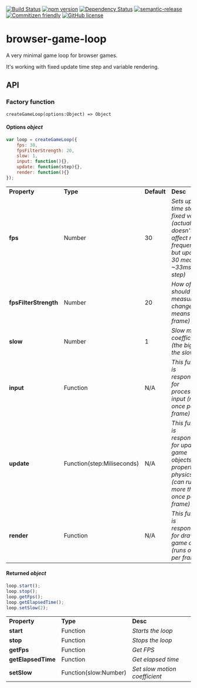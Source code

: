 [![Build Status](https://travis-ci.org/cstuncsik/browser-game-loop.svg?branch=master)](https://travis-ci.org/cstuncsik/browser-game-loop)
[![npm version](https://badge.fury.io/js/browser-game-loop.svg)](https://badge.fury.io/js/browser-game-loop)
[![Dependency Status](https://www.versioneye.com/user/projects/57e53e44bd6fa600316f5cd6/badge.svg?style=flat-square)](https://www.versioneye.com/user/projects/57e53e44bd6fa600316f5cd6)
[![semantic-release](https://img.shields.io/badge/%20%20%F0%9F%93%A6%F0%9F%9A%80-semantic--release-e10079.svg?style=flat-square)](https://github.com/semantic-release/semantic-release)
[![Commitizen friendly](https://img.shields.io/badge/commitizen-friendly-brightgreen.svg)](http://commitizen.github.io/cz-cli/)
[![GitHub license](https://img.shields.io/badge/license-MIT-blue.svg)](https://raw.githubusercontent.com/cstuncsik/browser-game-loop/master/LICENSE)

# browser-game-loop

A very minimal game loop for browser games.

It's working with fixed update time step and variable rendering.

## API

### Factory function

```
createGameLoop(options:Object) => Object
```

#### Options *object*

```js
var loop = createGameLoop({
    fps: 30,
    fpsFilterStrength: 20,
    slow: 1,
    input: function(){},
    update: function(step){},
    render: function(){}
});
```

|                       |          |             |          |
| --------------------- | -------- | ----------- | -------- |
| **Property**          | **Type** | **Default** | **Desc** |
| **fps**               | Number   | 30          | *Sets update time step to a fixed value (actually doesn't affect render frequency but update, 30 means ~33ms time step)* |
| **fpsFilterStrength** | Number   | 20          | *How often should FPS measurement change (1 means every frame)* |
| **slow**              | Number   | 1           | *Slow motion coefficient (the bigger the slower)* |
| **input**             | Function | N/A         | *This function is responsible for processing input (runs once per frame)* |
| **update**            | Function(step:Miliseconds) | N/A         | *This function is responsible for updating game objects' properties, physics etc... (can run more than once per frame)* |
| **render**            | Function | N/A         | *This function is responsible for drawing game objects (runs once per frame)* |

#### Returned *object*

```js
loop.start();
loop.stop();
loop.getFps();
loop.getElapsedTime();
loop.setSlow(2);
```

|                    |          |          |
| ------------------ | -------- | -------- |
| **Property**       | **Type** | **Desc** |
| **start**          | Function | *Starts the loop* |
| **stop**           | Function | *Stops the loop* |
| **getFps**         | Function | *Get FPS* |
| **getElapsedTime** | Function | *Get elapsed time* |
| **setSlow**        | Function(slow:Number) | *Set slow motion coefficient* |
